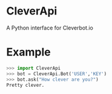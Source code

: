 # CleverApi
A Python interface for Cleverbot.io

# Example
```python
>>> import CleverApi
>>> bot = CleverApi.Bot('USER','KEY')
>>> bot.ask("How clever are you?")
Pretty clever.
```
